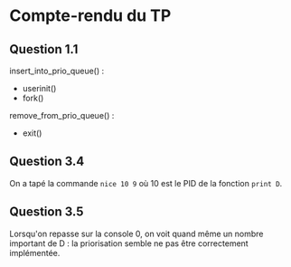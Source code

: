 # Compte-rendu du TP

## Question 1.1

insert_into_prio_queue() :
 - userinit()
 - fork()

remove_from_prio_queue() :
 - exit()


## Question 3.4

On a tapé la commande `nice 10 9` où 10 est le PID de la fonction `print D`.

## Question 3.5

Lorsqu'on repasse sur la console 0, on voit quand même un nombre important de D : la priorisation semble ne pas être correctement implémentée.
